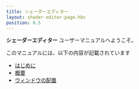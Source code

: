 ```yaml
---
title: シェーダーエディター
layout: shader-editor-page.hbs
position: 0.5
---
```


__シェーダーエディター__ ユーザーマニュアルへようこそ。

このマニュアルには、以下の内容が記載されています

- [はじめに][1]
- [概要][3]
- [ウィンドウの配置][2]

[1]: /shader-editor/introduction
[2]: /shader-editor/window-layout
[3]: /shader-editor/workflow
